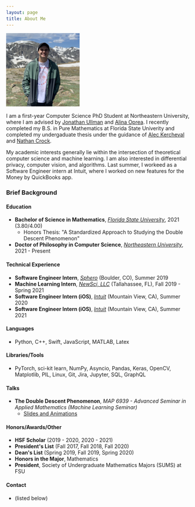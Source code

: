 ```yaml
---
layout: page
title: About Me
---
```


<img src="media/me.jpg" alt="me" style="width:200px;"/>

I am a first-year Computer Science PhD Student at Northeastern University, where I am advised by [Jonathan Ullman](https://www.ccs.neu.edu/home/jullman/) and [Alina Oprea](https://www.ccs.neu.edu/home/alina/). I recently completed my B.S. in Pure Mathematics at Florida State Univerity and completed my undergaduate thesis under the guidance of [Alec Kercheval](https://www.math.fsu.edu/~kercheva/) and [Nathan Crock](https://www.sc.fsu.edu/people?uid=ndc08).

My academic interests generally lie within the intersection of theoretical computer science and machine learning. I am also interested in differential privacy, computer vision, and algorithms. Last summer, I workeed as a Software Engineer intern at Intuit, where I worked on new features for the Money by QuickBooks app.


### Brief Background

#### Education
* **Bachelor of Science in Mathematics**, *[Florida State University](https://math.fsu.edu/)*, 2021 (3.80/4.00)
    * Honors Thesis: "A Standardized Approach to Studying the Double Descent Phenomenon"
* **Doctor of Philosophy in Computer Science**, *[Northeastern University](https://www.khoury.northeastern.edu/)*, 2021 - Present

#### Technical Experience

* **Software Engineer Intern**, *[Sphero](https://sphero.com/)* (Boulder, CO), Summer 2019
* **Machine Learning Intern**, *[NewSci, LLC](newsci.ai)* (Tallahassee, FL), Fall 2019 - Spring 2021
* **Software Engineer Intern (iOS)**, *[Intuit](https://www.intuit.com/)* (Mountain View, CA), Summer 2020
* **Software Engineer Intern (iOS)**, *[Intuit](https://www.intuit.com/)* (Mountain View, CA), Summer 2021

#### Languages
* Python, C++, Swift, JavaScript, MATLAB, Latex

#### Libraries/Tools
* PyTorch, sci-kit learn, NumPy, Asyncio, Pandas, Keras, OpenCV, Matplotlib, PIL, Linux, Git, Jira, Jupyter, SQL, GraphQL

#### Talks
* **The Double Descent Phenomenon**, *MAP 6939 - Advanced Seminar in Applied Mathematics (Machine Learning Seminar)*
  * [Slides and Animations](https://drive.google.com/drive/folders/1LPjlJgGP9LCQwzYvfTSls0SKK7ToRXJH?usp=sharing)

#### Honors/Awards/Other
* **HSF Scholar** (2019 - 2020, 2020 - 2021)
* **President's List** (Fall 2017, Fall 2018, Fall 2020)
* **Dean's List** (Spring 2019, Fall 2019, Spring 2020)
* **Honors in the Major**, Mathematics
* **President**, Society of Undergraduate Mathematics Majors (SUMS) at FSU

#### Contact
* (listed below)

